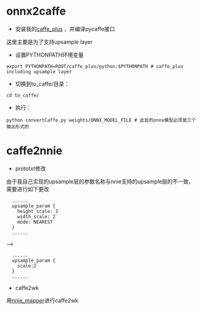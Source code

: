 # onnx2caffe

- 安装我的[caffe_plus](https://github.com/jnulzl/caffe_plus) ，并编译pycaffe接口

这里主要是为了支持upsample layer

- 设置PYTHONPATH环境变量

 ```shell
 export PYTHONPATH=ROOT/caffe_plus/python:$PYTHONPATH # caffe_plus including upsample layer
 ```

- 切换到to_caffe/目录：

```shell
cd to_caffe/
```

- 执行：

```shell
python convertCaffe.py weights/ONNX_MODEL_FILE # 此处的onnx模型必须是三个输出形式的
```

# caffe2nnie

- prototxt修改

由于我自己实现的upsample层的参数名称与nnie支持的upsample层的不一致，需要进行如下更改

```shell
  ......
  upsample_param {
    height_scale: 2
    width_scale: 2
    mode: NEAREST
  }
  ......  
```

——>


```shell
  ......
  upsample_param {
	scale:2
  }
  ......  
```

- caffe2wk

用[nnie_mapper](https://github.com/jnulzl/nnie_mapper)进行caffe2wk
